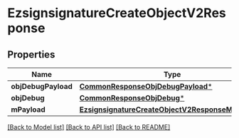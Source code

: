 # EzsignsignatureCreateObjectV2Response

## Properties
Name | Type | Description | Notes
------------ | ------------- | ------------- | -------------
**objDebugPayload** | [**CommonResponseObjDebugPayload***](CommonResponseObjDebugPayload.md) |  | 
**objDebug** | [**CommonResponseObjDebug***](CommonResponseObjDebug.md) |  | [optional] 
**mPayload** | [**EzsignsignatureCreateObjectV2ResponseMPayload***](EzsignsignatureCreateObjectV2ResponseMPayload.md) |  | 

[[Back to Model list]](../README.md#documentation-for-models) [[Back to API list]](../README.md#documentation-for-api-endpoints) [[Back to README]](../README.md)


